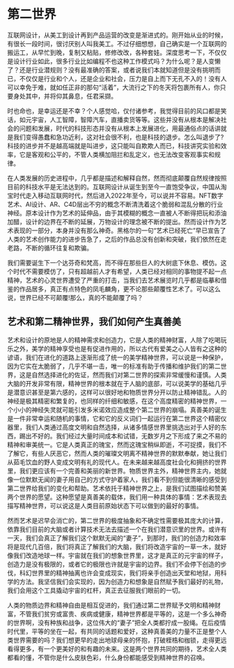 # 第二世界

互联网设计，从美工到设计再到产品运营的改变是渐进式的。刚开始从业的时候，有很长一段时间，很讨厌别人叫我美工。不过仔细想想，自己确实是一个互联网的搬运工，从早忙到晚，复制又粘贴，修修改改，各种套娃。深度思考一下，不仅仅是设计行业如此，很多行业比如编程不也这种工作模式吗？为什么呢？是人变懒了？还是行业潜规则？没有最准确的答案，或者说我们本就知道但是没有挑明而已，不仅仅是行业和个人，还是企业和社会，压力是自上而下无孔不入的！没有人可以幸免于难，就如任正非的那句“活着”，大流行之下的冬天将包裹所有人，你只要身处其中，并将仰其鼻息，任君采撷。

时也命也，是幸运还是不幸？个人感觉哈，仅付诸参考，我觉得目前的风口都是笑话，如元宇宙，人工智障，智障汽车，直播卖货等等。这些并没有从根本是解决社会的问题和发展，时代的科技形态并没有从根本上发展进化，用最通俗点的话讲就是我们变得愚蠢和急功近利，这对社会很不利，也是科技的退步。怎么叫退步了?科技的进步并不是越高端就是叫进步，这只能叫自欺欺人而已，科技讲究实验和效率，它是客观和公平的，不管人类横加阻拦和乱定义，也无法改变客观事实和规律。

在人类发展的历史进程中，几乎都是描述和解释自然，然而彻底颠覆自然规律按照目前的科技水平是无法达到的。互联网设计从诞生到至今一直饱受争议，中国从淘宝时代走入移动互联网时代，然后进入2022年至今，可以说并不容易。NFT数字艺术、AI设计、AR、C4D层出不穷的概念不断清洗着这个脆弱和混乱分散的行业神经。原本设计作为艺术的延伸品，由于其模糊的概念一直被人不断得把玩和添油加醋，设计的边界在不断的延展，万物设计的理念被不断的提出。然而设计作为艺术表现的一部分，本身并没有那么神奇。黑格尔的一句“艺术已经死亡”早已宣告了人类的艺术创作能力的进步告急了，之后的作品总没有创新和突破，我们依然在走老路，不断的循环往复和欺骗。

我们需要诞生下一个达芬奇和梵高，而不得在那些巨人的大树底下休息、模仿。这个时代不需要模仿了，只有超越前人才有希望，人类已经对相同的事物提不起一点精神，艺术的心灵世界遭受了严重的打击，当我们去艺术展览时几乎都是临摹和借鉴的作品居多，真正有点特色的凤毛麟角，更不论那些颠覆性艺术了。可以这么说，世界已经不可颠覆!那么，真的不能颠覆了吗？

## 艺术和第二精神世界，我们如何产生真善美
艺术和设计的原地是人的精神需求和创造力，它是人类的精神财富，人除了吃喝玩乐之外，美学的精神享受也是有促进作用的，所以古代有爱美之心人皆有之这种的谚语，我们在进化的道路上逐渐形成了统一的美学精神世界，可以说是一种保护，因为它实在太脆弱了，几乎不堪一击，唯一的标准有助于传播和维护我们的第二世界，这是自然选择进化的佐证，然而我们对第二世界的探索非常缓慢和谨慎。人类大脑的开发非常有限，精神世界的根本就在于人脑的底部，可以说美学的基础几乎是潜意识甚至是第六感的，这样可以很好地和物质世界分开以防止精神错乱。人的神经是极其精密和繁复的，也同样的纤细和敏感，在这个高度精密的精神世界，一个小小的神经失灵就可能引发多米诺效应造成整个第二世界的崩塌。真善美的诞生是一件非常幸运和随机的事情，它和它的反义词们一起运行在第二世界这个精密仪器里，我们人类通过高度文明和自然选择，从诸多情感世界里挑选出对于人好的东西，踢出不好的。我们经过大量时间成本和试错，无数岁月之下形成了来之不易的精神和审美统一。它是人类真正的瑰宝，然而这瑰宝稍纵即逝，不可捉摸，我们不了解它，有些人厌恶它，然而人类的璀璨文明离不精神世界的默默奉献，她让我们从茹毛饮血的野人变成文明有礼的现代人。在未来越来越高度社会化和拥挤的世界里，我们更应该有一个完善和美丽的新世界。物质世界主外，精神世界主内，她就像一位默默无闻的妻子用自己的方式守护着家人，我们看不到但能很清晰的感受到第二世界给我们的变化和帮助。艺术依托于精神世界之上，是我们试图描绘和赞美两个世界的愿望。这种愿望是真善美的载体，我们用一种具体的事情：艺术表现去描写精神世界，可以说这是人类目前原始状态下可以做到的最好的事情。

然而艺术是迟早会消亡的，第二世界的极度抽象和不确定性需要极其庞大的计算，依靠我们目前的大脑或者计算技术无法去描述一个在我们潜意识里的世界。或许有一天，我们会真正了解我们这个默默无闻的“妻子”，到那时，我们的创造力和效率将是现代几百倍，我们将真正了解我们的大脑，我们将改造宇宙的一草一木，就好像我们改造地球一样。宇宙就在我们的想象世界里，这才是真正的元宇宙的样子，创造力是没有极限的，或者它的极限也许就是宇宙的边界。我们不会停下创造的步伐，科幻世界里的精神抽离也许会变成现实，我们将亲手创造出天堂和地狱，用科学的方法。我坚信我们会实现的，因为创造力和想象是自然赋予我们最好的礼物，我们会用这个工具撬动宇宙的杠杆，真正去征服我们眼前的一切。 

人类的物质边界和精神自由是相互促进的，我们通过第二世界赋予文明和精神财富，不管我们贫穷或富贵、疾病或健康，精神世界都是平等的，这是一个多么神奇的世界啊，没有种族和战争，这位伟大的“妻子”把全人类都拧成一股绳。在后疫情时代里，平等的坐在一起，有共同的话题和爱好，这种真善美的力量不正是整个人类世界需要的吗？我们想更早的走出地球母亲的怀抱，打破桎梏和枷锁，走得更远看得更多，有一个更美好的和有趣的未来。这是两个世界共同的期待，艺术全人类都看的懂，不管你是什么皮肤色彩，什么身份都能感受到精神世界的召唤。
